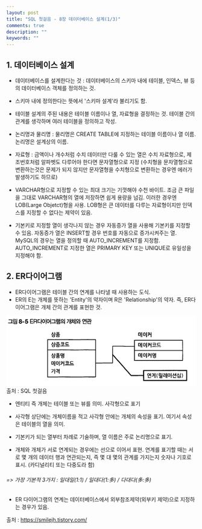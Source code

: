 ```yaml
---
layout: post
title: "SQL 첫걸음 - 8장 데이터베이스 설계(1/3)"
comments: true
description: ""
keywords: ""
---
```


## 1. 데이터베이스 설계

- 데이터베이스를 설계한다는 것 : 데이터베이스의 스키마 내에 테이블, 인덱스, 뷰 등의 데이터베이스 객체를 정의하는 것. 

- 스키마 내에 정의한다는 뜻에서 '스키마 설계'라 불리기도 함.

- 테이블 설계의 주된 내용은 테이블 이름이나 열, 자료형을 결정하는 것. 테이블 간의 관계를 생각하며 여러 테이블을 정의하고 작성. 

- 논리명과 물리명 : 물리명은 CREATE TABLE에 지정하는 테이블 이름이나 열 이름.  논리명은 설계상의 이름.

- 자료형 : 금액이나 개수처럼 수치 데이터만 다룰 수 있는 열은 수치 자료형으로, 제조번호처럼 알파벳도 다루어야 한다면 문자열형으로 지정 (수치형을 문자열형으로 변환하는것은 문제가 되지 않지만 문자열형을 수치형으로 변환하는 경우엔 에러가 발생하기도 하므로)

- VARCHAR형으로 지정할 수 있는 최대 크기는 기껏해야 수천 바이트. 조금 큰 파일을 그대로 VARCHAR형의 열에 저장하면 쉽게 용량을 넘김. 이러한 경우엔 LOB(Large Objetct)형을 사용. LOB형은 큰 데이터를 다루는 자료형이지만 인덱스를 지정할 수 없다는 제약이 있음.

- 기본키로 지정할 열이 생각나지 않는 경우 자동증가 열을 사용해 기본키를 지정할 수 있음. 자동증가 열은 INSERT할 경우 번호를 자동으로 증가시켜주는 열. MySQL의 경우는 열을 정의할 때 AUTO_INCREMENT를 지정함. AUTO_INCREMENT로 지정한 열은 PRIMARY KEY 또는 UNIQUE로 유일성을 지정해야 함.   


## 2. ER다이어그램

- ER다이어그램은 테이블 간의 연계를 나타낼 때 사용하는 도식.
- ER의 E는 개체를 뜻하는 'Entity'의 약자이며 R은 'Relationship'의 약자. 즉, ER다이어그램은 개체 간의 관계를 표현한 것. 

![9976504E5BB0836F09](/images/sql_first_step/9976504E5BB0836F09.png)
출처 : SQL 첫걸음



- 엔티티 즉 개체는 테이블 또는 뷰를 의미. 사각형으로 표기

- 사각형 상단에는 개체이름을 적고 사각형 안에는 개체의 속성을 표기. 여기서 속성은 테이블의 열을 의미.

- 기본키가 되는 열부터 차례로 기술하며, 열 이름은 주로 논리명으로 표기.

- 개체와 개체가 서로 연계되는 경우에는 선으로 이어서 표현. 연계를 표기할 때는 서로 몇 개의 데이터 행과 연관되는지, 즉 몇 대 몇의 관계를 가지는지 숫자나 기호로 표시. (카디널리티 또는 다중도라 함)  

###### => 가장 기본적 3가지 : 일대일(1:1) / 일대다(1:多) / 다대다(多:多)  

- ER 다이어그램의 연계는 데이터베이스에서 외부참조제약(외부키 제약)으로 지정하는 경우가 있음. 


출처 : https://smilejh.tistory.com/